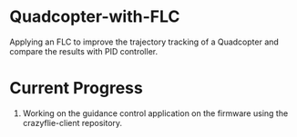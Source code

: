 # Quadcopter-with-FLC
Applying an FLC to improve the trajectory tracking of a Quadcopter and compare the results with PID controller.

# Current Progress
1. Working on the guidance control application on the firmware using the crazyflie-client repository.
